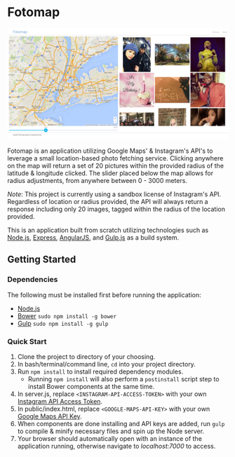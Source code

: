 # Fotomap

![alt tag](https://github.com/gkessman/fotomap/blob/master/public/images/fotomap.png)

Fotomap is an application utilizing Google Maps' & Instagram's API's to leverage a small location-based photo fetching service. Clicking anywhere on the map will return a set of 20 pictures within the provided radius of the latitude & longitude clicked. The slider placed below the map allows for radius adjustments, from anywhere between 0 - 3000 meters. 

*Note*: This project is currently using a sandbox license of Instagram's API. Regardless of location or radius provided, the API will always return a response including only 20 images, tagged within the radius of the location provided.

This is an application built from scratch utilizing technologies such as [Node.js](http://nodejs.org), [Express](http://expressjs.com/), [AngularJS](https://angularjs.org/), and [Gulp.js](http://gulpjs.com/) as a build system.


## Getting Started

### Dependencies
The following must be installed first before running the application:

* [Node.js](http://nodejs.org)
* [Bower](http://bower.io/) `sudo npm install -g bower`
* [Gulp](http://gulpjs.com) `sudo npm install -g gulp`

### Quick Start

1. Clone the project to directory of your choosing.
2. In bash/terminal/command line, `cd` into your project directory.
3. Run `npm install` to install required dependency modules.
	* Running `npm install` will also perform a `postinstall` script step to install Bower components at the same time.
4. In server.js, replace `<INSTAGRAM-API-ACCESS-TOKEN>` with your own [Instagram API Access Token](http://instagram.com/developer/authentication/).
5. In public/index.html, replace `<GOOGLE-MAPS-API-KEY>` with your own [Google Maps API Key](https://www.google.com/url?sa=t&rct=j&q=&esrc=s&source=web&cd=2&cad=rja&uact=8&ved=0ahUKEwjSw4TK3InNAhVMVz4KHWcTDPoQFggjMAE&url=https%3A%2F%2Fdevelopers.google.com%2Fmaps%2Fdocumentation%2Fjavascript%2Fget-api-key&usg=AFQjCNF_0G8POH_0oyUZ6yLpvAQBCbu4Ig&sig2=TtE3zbt6SmnUD5lj1SrSyg).
6. When components are done installing and API keys are added, run `gulp` to compile & minify necessary files and spin up the Node server.
7. Your browser should automatically open with an instance of the application running, otherwise navigate to _localhost:7000_ to access.